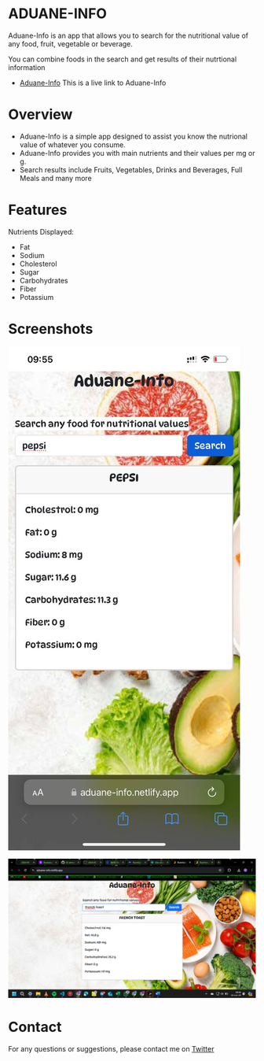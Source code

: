 # ADUANE-INFO

Aduane-Info is an app that allows you to search for the nutritional value of any food, fruit, vegetable or beverage.

You can combine foods in the search and get results of their nutrtional information

- [Aduane-Info](https://aduane-info.netlify.app/) This is a live link to Aduane-Info

# Overview
- Aduane-Info is a simple app designed to assist you know the nutrional value of whatever you consume.
- Aduane-Info provides you with main nutrients and their values per mg or g.
- Search results include Fruits, Vegetables, Drinks and Beverages, Full Meals and many more

# Features
Nutrients Displayed:
- Fat
- Sodium
- Cholesterol
- Sugar
- Carbohydrates
- Fiber
- Potassium

# Screenshots
![mobile](./screenshots/photo_2024-06-25_09-56-06.jpg)

![web](./screenshots/Screenshot%202024-06-25%20095914.png)



# Contact
For any questions or suggestions, please contact me on [Twitter](https://twitter.com/_02ahmed)